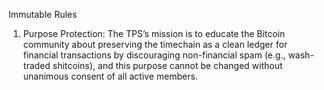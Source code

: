 Immutable Rules
1. Purpose Protection: The TPS’s mission is to educate the Bitcoin community about preserving the timechain as a clean ledger for financial transactions by discouraging non-financial spam (e.g., wash-traded shitcoins), and this purpose cannot be changed without unanimous consent of all active members.
